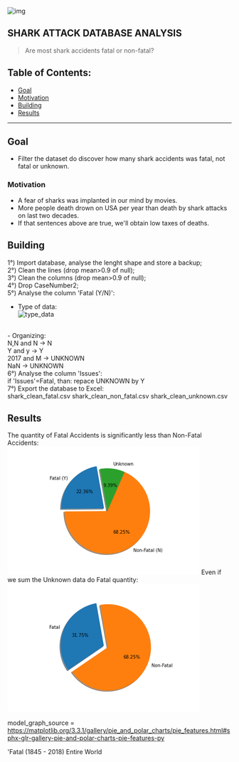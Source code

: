 ![img](https://imgshare.io/images/2020/09/01/shark_attack.png)
## SHARK ATTACK DATABASE ANALYSIS
> Are most shark accidents fatal or non-fatal?


## Table of Contents:

- [Goal](#goal)
- [Motivation](#motivation)
- [Building](#building)
- [Results](#results)

---

## Goal

- Filter the dataset do discover how many shark accidents was fatal, not fatal or unknown.

### Motivation

- A fear of sharks was implanted in our mind by movies. 
- More people death drown on USA per year than death by shark attacks on last two decades.
- If that sentences above are true, we'll obtain low taxes of deaths.

## Building

1°) Import database, analyse the lenght shape and store a backup;<br />
2°) Clean the lines (drop mean>0.9 of null);<br />
3°) Clean the columns (drop mean>0.9 of null);<br />
4°) Drop CaseNumber2; <br />
5°) Analyse the column 'Fatal (Y/N)':<br />
- Type of data: <br />
![type_data](https://i.imgur.com/zATl6Pm.jpg)
<br />
- Organizing:<br />
N,N and N -> N<br />
Y and y   -> Y<br />
2017 and M -> UNKNOWN<br />
NaN -> UNKNOWN<br />
6°) Analyse the column 'Issues':<br />
if 'Issues'=Fatal, than:
repace UNKNOWN by Y<br />
7°) Export the database to Excel:<br />
shark_clean_fatal.csv
shark_clean_non_fatal.csv
shark_clean_unknown.csv

## Results 
The quantity of Fatal Accidents is significantly less than Non-Fatal Accidents:
![fatal_graph](https://github.com/leticiafossato/ironhack-projects/blob/master/Week%202%20-%20Shark%20Attacks/Image%20Graphs/Results_Quantity_Fatal.png?raw=true)
Even if we sum the Unknown data do Fatal quantity:
![non_fatal_graph](https://github.com/leticiafossato/ironhack-projects/blob/master/Week%202%20-%20Shark%20Attacks/Image%20Graphs/Results_Quantity_Without_Unknown.png?raw=true)


model_graph_source = https://matplotlib.org/3.3.1/gallery/pie_and_polar_charts/pie_features.html#sphx-glr-gallery-pie-and-polar-charts-pie-features-py


'Fatal (1845 - 2018) Entire World
